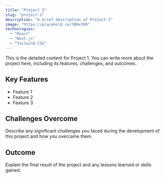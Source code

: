 ```yaml
---
title: "Project 2"
slug: "project-2"
description: "A brief description of Project 2"
image: "https://placehold.co/300x300"
technologies:
  - "React"
  - "Next.js"
  - "Tailwind CSS"
---
```


This is the detailed content for Project 1. You can write more about the project here, including its features, challenges, and outcomes.

## Key Features

- Feature 1
- Feature 2
- Feature 3

## Challenges Overcome

Describe any significant challenges you faced during the development of this project and how you overcame them.

## Outcome

Explain the final result of the project and any lessons learned or skills gained.

